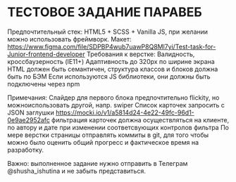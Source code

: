 # ТЕСТОВОЕ ЗАДАНИЕ ПАРАВЕБ

Предпочтительный стек: HTML5 + SCSS + Vanilla JS, при желании можно использовать фреймворк.
Макет: https://www.figma.com/file/SDPBP4wub7uawP8Q8Ml7yi/Test-task-for-Junior-frontend-developer
Требования к верстке:
Валидность, кроссбаузерность (IE11+)
Адаптивность до 320px по ширине экрана
HTML должен быть семантичен, структура классов и блоков должна быть по БЭМ
Если используются JS библиотеки, они должны быть подключены через npm

Примечания:
 Слайдер для первого блока предпочтительно flickity, но можноиспользовать другой, напр. swiper
 Список карточек запросить с JSON заглушки https://mocki.io/v1/a5814d24-4e22-49fc-96d1-0e9ae2952afc
фильтрация карточек должна осуществляться на клиенте, по автору и дате при изменении соответсвующих контролов фильтра
По мере верстки страницы отправлять коммиты в git, для того чтобы можно было оценить общий прогресс и фактическое время на разработку. 



Важно: выполненное задание нужно отправить в Телеграм @shusha_ishutina и не забыть представиться.
